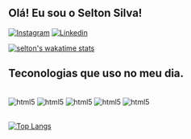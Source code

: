 ## Olá! Eu sou o Selton Silva!

[![Instagram](https://img.shields.io/badge/Instagram-E4405F?style=for-the-badge&logo=instagram&logoColor=white)](https://www.instagram.com/seltonkauhay/)
[![Linkedin](https://img.shields.io/badge/LinkedIn-0077B5?style=for-the-badge&logo=linkedin&logoColor=white)](https://www.linkedin.com/in/selton-silva-0b8a3a9a/)

[![selton's wakatime stats](https://github-readme-stats.vercel.app/api/wakatime?username=kauhay)](https://github.com/anuraghazra/github-readme-stats)



## Teconologias que uso no meu dia.
<div style="display: inline_block"><br/>
  <img align="center" alt="html5" src="https://img.shields.io/badge/HTML5-E34F26?style=for-the-badge&logo=html5&logoColor=white" />
   <img align="center" alt="html5" src="https://img.shields.io/badge/CSS3-1572B6?style=for-the-badge&logo=css3&logoColor=whitelogoColor=white" />
    <img align="center" alt="html5" src="https://img.shields.io/badge/JavaScript-F7DF1E?style=for-the-badge&logo=javascript&logoColor=black" />
    <img align="center" alt="html5" src="https://img.shields.io/badge/PHP-777BB4?style=for-the-badge&logo=php&logoColor=white" />
    <img align="center" alt="html5" src="https://img.shields.io/badge/Shell_Script-121011?style=for-the-badge&logo=gnu-bash&logoColor=white" />
</div>
<br>

[![Top Langs](https://github-readme-stats.vercel.app/api/top-langs/?username=Kauhay&layout=compact)](https://github.com/anuraghazra/github-readme-stats)
